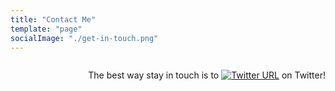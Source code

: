 ```yaml
---
title: "Contact Me"
template: "page"
socialImage: "./get-in-touch.png"
---
```

<p style="float: right;">The best way stay in touch is to <a href="https://twitter.com/charleshood" target="_blank" rel="nofollow noopener noreferrer"><img src="https://img.shields.io/twitter/url/https/twitter.com/bukotsunikki.svg?style=social&amp;label=Follow%20%40charleshood" alt="Twitter URL"></a> on Twitter!</p>
